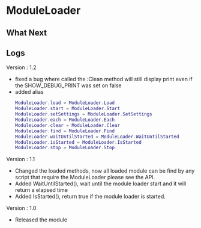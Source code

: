 # ModuleLoader

## What Next

## Logs

Version : 1.2
- fixed a bug where called the :Clean method will still display print even if the SHOW_DEBUG_PRINT was set on false
- added alias
  ```lua
  ModuleLoader.load = ModuleLoader.Load
  ModuleLoader.start = ModuleLoader.Start
  ModuleLoader.setSettings = ModuleLoader.SetSettings
  ModuleLoader.each = ModuleLoader.Each
  ModuleLoader.clear = ModuleLoader.Clear
  ModuleLoader.find = ModuleLoader.Find
  ModuleLoader.waitUntilStarted = ModuleLoader.WaitUntilStarted
  ModuleLoader.isStarted = ModuleLoader.IsStarted
  ModuleLoader.stop = ModuleLoader.Stop
  ```

Version : 1.1
- Changed the loaded methods, now all loaded module can be find by any script that require the ModuleLoader please see the API.
- Added WaitUntilStarted(), wait until the module loader start and it will return a elapsed time
- Added IsStarted(), return true if the module loader is started.

Version : 1.0
- Released the module
